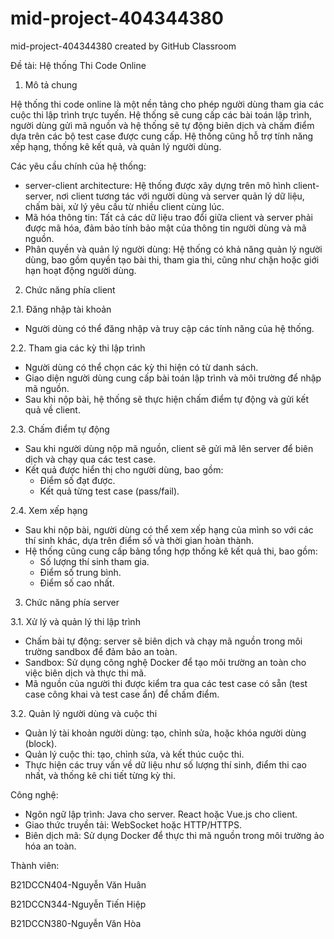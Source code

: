 # mid-project-404344380
mid-project-404344380 created by GitHub Classroom

Đề tài: Hệ thống Thi Code Online

1. Mô tả chung

Hệ thống thi code online là một nền tảng cho phép người dùng tham gia các cuộc thi lập trình trực tuyến. Hệ thống sẽ cung cấp các bài toán lập trình, người dùng gửi mã nguồn và hệ thống sẽ tự động biên dịch và chấm điểm dựa trên các bộ test case được cung cấp. Hệ thống cũng hỗ trợ tính năng xếp hạng, thống kê kết quả, và quản lý người dùng.

Các yêu cầu chính của hệ thống:
- server-client architecture: Hệ thống được xây dựng trên mô hình client-server, nơi client tương tác với người dùng và server quản lý dữ liệu, chấm bài, xử lý yêu cầu từ nhiều client cùng lúc.
- Mã hóa thông tin: Tất cả các dữ liệu trao đổi giữa client và server phải được mã hóa, đảm bảo tính bảo mật của thông tin người dùng và mã nguồn.
- Phân quyền và quản lý người dùng: Hệ thống có khả năng quản lý người dùng, bao gồm quyền tạo bài thi, tham gia thi, cũng như chặn hoặc giới hạn hoạt động người dùng.


2. Chức năng phía client

2.1. Đăng nhập tài khoản
- Người dùng có thể đăng nhập và truy cập các tính năng của hệ thống.

2.2. Tham gia các kỳ thi lập trình
- Người dùng có thể chọn các kỳ thi hiện có từ danh sách.
- Giao diện người dùng cung cấp bài toán lập trình và môi trường để nhập mã nguồn.
- Sau khi nộp bài, hệ thống sẽ thực hiện chấm điểm tự động và gửi kết quả về client.

2.3. Chấm điểm tự động
- Sau khi người dùng nộp mã nguồn, client sẽ gửi mã lên server để biên dịch và chạy qua các test case.
- Kết quả được hiển thị cho người dùng, bao gồm:
  - Điểm số đạt được.
  - Kết quả từng test case (pass/fail).

2.4. Xem xếp hạng
- Sau khi nộp bài, người dùng có thể xem xếp hạng của mình so với các thí sinh khác, dựa trên điểm số và thời gian hoàn thành.
- Hệ thống cũng cung cấp bảng tổng hợp thống kê kết quả thi, bao gồm:
  - Số lượng thí sinh tham gia.
  - Điểm số trung bình.
  - Điểm số cao nhất.


3. Chức năng phía server

3.1. Xử lý và quản lý thi lập trình
- Chấm bài tự động: server sẽ biên dịch và chạy mã nguồn trong môi trường sandbox để đảm bảo an toàn.
- Sandbox: Sử dụng công nghệ Docker để tạo môi trường an toàn cho việc biên dịch và thực thi mã.
- Mã nguồn của người thi được kiểm tra qua các test case có sẵn (test case công khai và test case ẩn) để chấm điểm.

3.2. Quản lý người dùng và cuộc thi
- Quản lý tài khoản người dùng: tạo, chỉnh sửa, hoặc khóa người dùng (block).
- Quản lý cuộc thi: tạo, chỉnh sửa, và kết thúc cuộc thi.
- Thực hiện các truy vấn về dữ liệu như số lượng thí sinh, điểm thi cao nhất, và thống kê chi tiết từng kỳ thi.


Công nghệ:
- Ngôn ngữ lập trình: Java cho server. React hoặc Vue.js cho client.
- Giao thức truyền tải: WebSocket hoặc HTTP/HTTPS.
- Biên dịch mã: Sử dụng Docker để thực thi mã nguồn trong môi trường ảo hóa an toàn.



Thành viên:

B21DCCN404-Nguyễn Văn Huân

B21DCCN344-Nguyễn Tiến Hiệp

B21DCCN380-Nguyễn Văn Hòa
